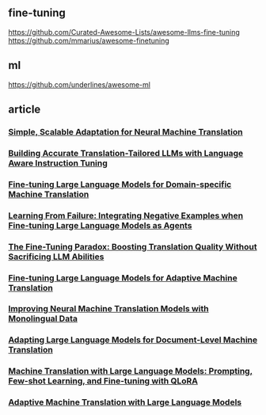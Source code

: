 
## fine-tuning

https://github.com/Curated-Awesome-Lists/awesome-llms-fine-tuning
https://github.com/mmarius/awesome-finetuning


## ml

https://github.com/underlines/awesome-ml


## article

### [Simple, Scalable Adaptation for Neural Machine Translation](https://aclanthology.org/D19-1165/)

### [Building Accurate Translation-Tailored LLMs with Language Aware Instruction Tuning](https://arxiv.org/html/2403.14399v1)

### [Fine-tuning Large Language Models for Domain-specific Machine Translation](https://arxiv.org/html/2402.15061v1)

### [Learning From Failure: Integrating Negative Examples when Fine-tuning Large Language Models as Agents](https://arxiv.org/html/2402.11651v1)

### [The Fine-Tuning Paradox: Boosting Translation Quality Without Sacrificing LLM Abilities](https://aclanthology.org/2024.acl-long.336/)

### [Fine-tuning Large Language Models for Adaptive Machine Translation](https://arxiv.org/abs/2312.12740)

### [Improving Neural Machine Translation Models with Monolingual Data](https://arxiv.org/abs/1511.06709)

### [Adapting Large Language Models for Document-Level Machine Translation](https://arxiv.org/abs/2401.06468)

### [Machine Translation with Large Language Models: Prompting, Few-shot Learning, and Fine-tuning with QLoRA](https://aclanthology.org/2023.wmt-1.43/)

### [Adaptive Machine Translation with Large Language Models](https://arxiv.org/abs/2301.13294)

